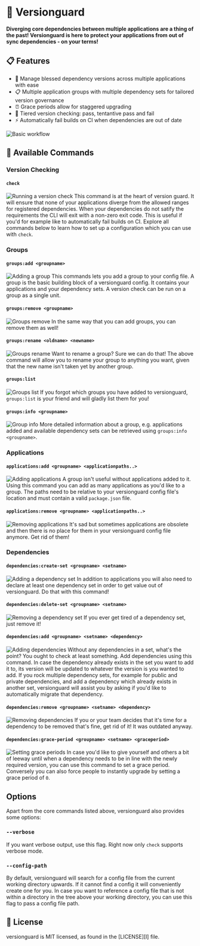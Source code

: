 # :closed_lock_with_key: Versionguard

**Diverging core dependencies between multiple applications are a thing of the past! Versionguard is here to protect your applications from out of sync dependencies - on your terms!**

## :clipboard: Features
- :tada: Manage blessed dependency versions across multiple applications with ease
- :clipboard: Multiple application groups with multiple dependency sets for tailored version governance
- :alarm_clock: Grace periods allow for staggered upgrading
- :vertical_traffic_light: Tiered version checking: pass, tentantive pass and fail
- :zap: Automatically fail builds on CI when dependencies are out of date

![Basic workflow](./assets/00_full-basic-flow.svg "Basic workflow")

## :book: Available Commands

### Version Checking

#### `check`
![Running a version check](./assets/05_check.svg "Running a version check")
This command is at the heart of version guard. It will ensure that none of your applications diverge from the allowed ranges for registered dependencies. When your dependencies do not satify the requirements the CLI will exit with a non-zero exit code. This is useful if you'd for example like to automatically fail builds on CI. Explore all commands below to learn how to set up a configuration which you can use with `check`.

### Groups

#### `groups:add <groupname>`
![Adding a group](./assets/01_add-group.svg "Adding a group")
This commands lets you add a group to your config file. A group is the basic building block of a versionguard config. It contains your applications and your dependency sets. A version check can be run on a group as a single unit.

#### `groups:remove <groupname>`
![Groups remove](./assets/13_group-remove.svg "Groups remove")
In the same way that you can add groups, you can remove them as well!

#### `groups:rename <oldname> <newname>`
![Groups rename](./assets/10_group-rename.svg "Groups rename")
Want to rename a group? Sure we can do that! The above command will allow you to rename your group to anything you want, given that the new name isn't taken yet by another group.

#### `groups:list`
![Groups list](./assets/08_groups-list.svg "Groups list")
If you forgot which groups you have added to versionguard, `groups:list` is your friend and will gladly list them for you!

#### `groups:info <groupname>`
![Group info](./assets/09_group-info.svg "Group info")
More detailed information about a group, e.g. applications added and available dependency sets can be retrieved using `groups:info <groupname>`.

### Applications

#### `applications:add <groupname> <applicationpaths..>`
![Adding applications](./assets/02_add-apps.svg "Adding applications")
A group isn't useful without applications added to it. Using this command you can add as many applications as you'd like to a group. The paths need to be relative to your versionguard config file's location and must contain a valid `package.json` file.

#### `applications:remove <groupname> <applicationpaths..>`
![Removing applications](./assets/11_app-remove.svg "Removing applications")
It's sad but sometimes applications are obsolete and then there is no place for them in your versionguard config file anymore. Get rid of them!

### Dependencies

#### `dependencies:create-set <groupname> <setname>`
![Adding a dependency set](./assets/03_add-dep-set.svg "Adding a dependency set")
In addition to applications you will also need to declare at least one dependency set in order to get value out of versionguard. Do that with this command!

#### `dependencies:delete-set <groupname> <setname>`
![Removing a dependency set](./assets/12_dep-set-remove.svg "Removing a dependency set")
If you ever get tired of a dependency set, just remove it!

#### `dependencies:add <groupname> <setname> <dependency>`
![Adding dependencies](./assets/04_add-deps.svg "Adding dependencies")
Without any dependencies in a set, what's the point? You ought to check at least something. Add dependencies using this command. In case the dependency already exists in the set you want to add it to, its version will be updated to whatever the version is you wanted to add. If you rock multiple dependency sets, for example for public and private dependencies, and add a dependency which already exists in another set, versionguard will assist you by asking if you'd like to automatically migrate that dependency.

#### `dependencies:remove <groupname> <setname> <dependency>`
![Removing dependencies](./assets/06_remove-deps.svg "Removing dependencies")
If you or your team decides that it's time for a dependency to be removed that's fine, get rid of it! It was outdated anyway.

#### `dependencies:grace-period <groupname> <setname> <graceperiod>`
![Setting grace periods](./assets/07_set-grace-period.svg "Setting grace periods")
In case you'd like to give yourself and others a bit of leeway until when a dependency needs to be in line with the newly required version, you can use this command to set a grace period. Conversely you can also force people to instantly upgrade by setting a grace period of `0`.

## Options
Apart from the core commands listed above, versionguard also provides some options:

### `--verbose`
If you want verbose output, use this flag. Right now only `check` supports verbose mode.

### `--config-path`
By default, versionguard will search for a config file from the current working directory upwards. If it cannot find a config it will conveniently create one for you. In case you want to reference a config file that is not within a directory in the tree above your working directory, you can use this flag to pass a config file path.

## :page_facing_up: License
versionguard is MIT licensed, as found in the [LICENSE][l] file.